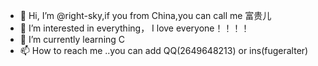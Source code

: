 - 👋 Hi, I’m @right-sky,if you from China,you can call me 富贵儿
- 👀 I’m interested in everything，  I love everyone！！！！
- 🌱 I’m currently learning C
- 📫 How to reach me ..you can add  QQ(2649648213) or ins(fugeralter)

<!---
right-sky/right-sky is a ✨ special ✨ repository because its `README.md` (this file) appears on your GitHub profile.
You can click the Preview link to take a look at your changes.
--->
